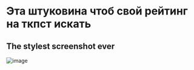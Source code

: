 # Эта штуковина чтоб свой рейтинг на ткпст искать

**The stylest screenshot ever**
-----------------------------------------------------------------------------------------
![image](https://github.com/user-attachments/assets/a07726bf-fdc0-4f56-b1ac-3cb1bb99ed25)
